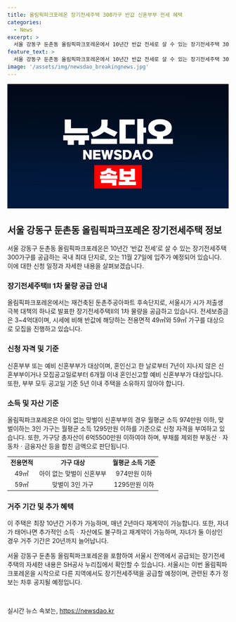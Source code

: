```yaml
---
title: 올림픽파크포레온 장기전세주택 300가구 반값 신혼부부 전세 혜택
categories:
  - News
excerpt: >
  서울 강동구 둔촌동 올림픽파크포레온에서 10년간 반값 전세로 살 수 있는 장기전세주택 300가구를 공급한다. 대상은 사는 신혼부부 또는 예비 신혼부부로, 11월 27일 입주 예정이며, 전세보증금은 3~4억대다. 소득 및 자산 요건, 거주 기간 등이 급격히 완화됐으며, 49㎡는 무자녀, 59㎡는 유자녀 가구를 대상으로 모집된다. 최종 당첨자는 10월 7일 발표되며, 당첨자는 12월 4일부터 입주 가능하다. (출처: 올림픽파크포레온 홈페이지)
feature_text: >
  서울 강동구 둔촌동 올림픽파크포레온에서 10년간 반값 전세로 살 수 있는 장기전세주택 300가구를 공급한다. 대상은 사는 신혼부부 또는 예비 신혼부부로, 11월 27일 입주 예정이며, 전세보증금은 3~4억대다. 소득 및 자산 요건, 거주 기간 등이 급격히 완화됐으며, 49㎡는 무자녀, 59㎡는 유자녀 가구를 대상으로 모집된다. 최종 당첨자는 10월 7일 발표되며, 당첨자는 12월 4일부터 입주 가능하다. (출처: 올림픽파크포레온 홈페이지)
image: '/assets/img/newsdao_breakingnews.jpg'
---
```


<p><img src="/assets/img/newsdao_breakingnews.jpg" alt="bookingtag 속보" /></p>

<h2 data-ke-size="size26">서울 강동구 둔촌동 올림픽파크포레온 장기전세주택 정보</h2>

<p data-ke-size="size16">서울 강동구 둔촌동 올림픽파크포레온은 10년간 ‘반값 전세’로 살 수 있는 장기전세주택 300가구를 공급하는 국내 최대 단지로, 오는 11월 27일에 입주가 예정되어 있습니다. 이에 대한 신청 일정과 자세한 내용을 살펴보겠습니다.</p>

<h3 data-ke-size="size24">장기전세주택Ⅱ 1차 물량 공급 안내</h3>

<p data-ke-size="size16">올림픽파크포레온에서는 재건축된 둔촌주공아파트 후속단지로, 서울시가 시가 저출생 극복 대책의 하나로 발표한 장기전세주택Ⅱ의 1차 물량을 공급하고 있습니다. 전세보증금은 3~4억대이며, 시세에 비해 반값에 해당하는 전용면적 49㎡와 59㎡ 가구를 대상으로 모집을 진행하고 있습니다.</p>

<h3 data-ke-size="size24">신청 자격 및 기준</h3>

<p data-ke-size="size16">신혼부부 또는 예비 신혼부부가 대상이며, 혼인신고 한 날로부터 7년이 지나지 않은 신혼부부이거나 모집공고일로부터 6개월 이내 혼인신고할 예비 신혼부부가 대상입니다. 또한, 부부 모두 공고일 기준 5년 이내 주택을 소유하지 않아야 합니다.</p>

<h3 data-ke-size="size24">소득 및 자산 기준</h3>

<p data-ke-size="size16">올림픽파크포레온은 아이 없는 맞벌이 신혼부부의 경우 월평균 소득 974만원 이하, 맞벌이하는 3인 가구는 월평균 소득 1295만원 이하를 기준으로 신청 자격을 부여하고 있습니다. 또한, 가구당 총자산이 6억5500만원 이하여야 하며, 부채를 제외한 부동산ㆍ자동차ㆍ금융자산 등을 합친 금액으로 판단됩니다.</p>

<table>
    <tr>
        <td style="text-align: center; height: 17px;"><b>전용면적</b></td>
        <td style="text-align: center; height: 17px;"><b>가구 대상</b></td>
        <td style="text-align: center; height: 17px;"><b>월평균 소득 기준</b></td>
    </tr>
    <tr>
        <td style="text-align: center; height: 17px;">49㎡</td>
        <td style="text-align: center; height: 17px;">아이 없는 맞벌이 신혼부부</td>
        <td style="text-align: center; height: 17px;">974만원 이하</td>
    </tr>
    <tr>
        <td style="text-align: center; height: 17px;">59㎡</td>
        <td style="text-align: center; height: 17px;">맞벌이 3인 가구</td>
        <td style="text-align: center; height: 17px;">1295만원 이하</td>
    </tr>
</table>

<h3 data-ke-size="size24">거주 기간 및 추가 혜택</h3>

<p data-ke-size="size16">이 주택은 최장 10년간 거주가 가능하며, 매년 2년마다 재계약이 가능합니다. 또한, 자녀가 태어나면 추가적인 소득ㆍ자산에도 불구하고 재계약이 가능하며, 자녀가 둘 이상인 경우 거주 기간은 20년까지 늘어납니다.</p>

<p data-ke-size="size16">서울 강동구 둔촌동 올림픽파크포레온을 포함하여 서울시 전역에서 공급되는 장기전세주택의 자세한 내용은 SH공사 누리집에서 확인할 수 있습니다. 서울시는 이번 올림픽파크포레온을 시작으로 다른 지역에서도 장기전세주택을 공급할 예정이며, 관련된 추가 정보는 차후 공지될 예정입니다.</p>

<p data-ke-size="size16">&nbsp;</p>
실시간 뉴스 속보는, <a href="https://newsdao.kr" rel="dofollow">https://newsdao.kr</a>


